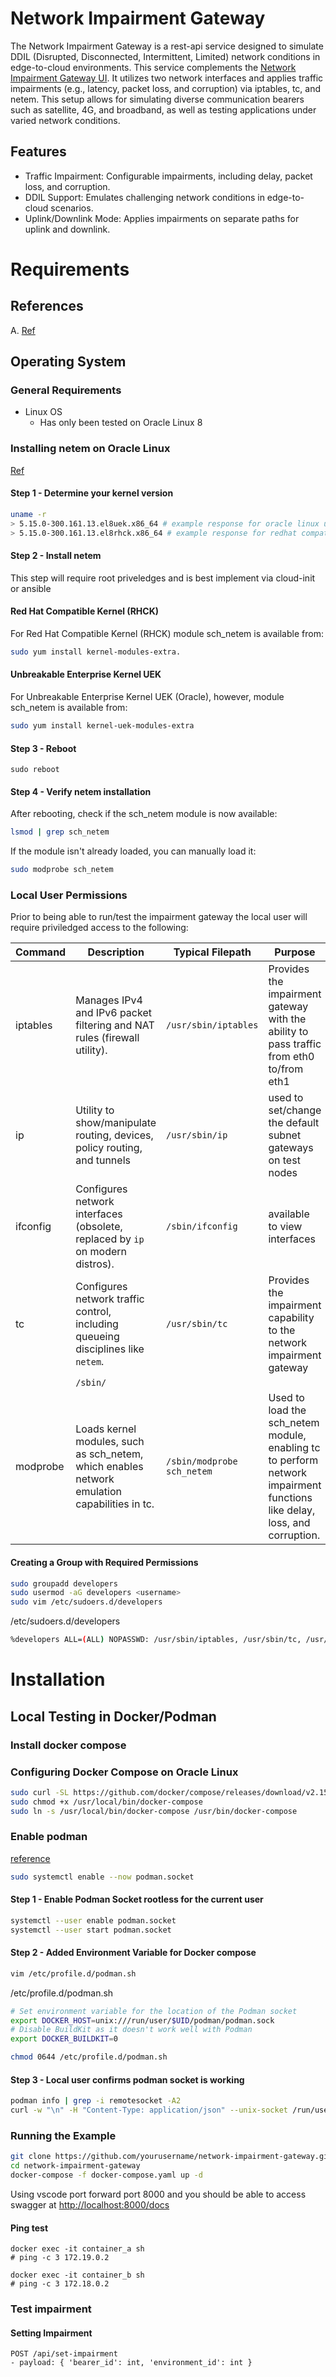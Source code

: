 # Network Impairment Gateway

The Network Impairment Gateway is a rest-api service designed to simulate DDIL (Disrupted, Disconnected, Intermittent, Limited) network conditions in edge-to-cloud environments. This service complements the [Network Impairment Gateway UI](https://github.com/dewcservices/network-impairment-gateway-ui). It utilizes two network interfaces and applies traffic impairments (e.g., latency, packet loss, and corruption) via iptables, tc, and netem. This setup allows for simulating diverse communication bearers such as satellite, 4G, and broadband, as well as testing applications under varied network conditions.

## Features

- Traffic Impairment: Configurable impairments, including delay, packet loss, and corruption.
- DDIL Support: Emulates challenging network conditions in edge-to-cloud scenarios.
- Uplink/Downlink Mode: Applies impairments on separate paths for uplink and downlink.

# Requirements

## References

A. [Ref](https://blogs.oracle.com/cloud-infrastructure/post/linux-traffic-controller-latency-fetch-size-db)

## Operating System

### General Requirements
- Linux OS
    - Has only been tested on Oracle Linux 8

### Installing netem on Oracle Linux

[Ref](https://community.oracle.com/mosc/discussion/4565567/quesition-about-linux-traffic-control-tc-on-linux-8-9-and-9-4)

#### Step 1 - Determine your kernel version

```sh
uname -r
> 5.15.0-300.161.13.el8uek.x86_64 # example response for oracle linux unbreakable kernel
> 5.15.0-300.161.13.el8rhck.x86_64 # example response for redhat compatible kernel
```

#### Step 2 - Install netem

This step will require root priveledges and is best implement via cloud-init or ansible

#### Red Hat Compatible Kernel (RHCK)

For Red Hat Compatible Kernel (RHCK) module sch_netem is available from:

```sh
sudo yum install kernel-modules-extra.
```
#### Unbreakable Enterprise Kernel UEK

For Unbreakable Enterprise Kernel UEK (Oracle), however, module sch_netem is available from:

```sh
sudo yum install kernel-uek-modules-extra
```

#### Step 3 - Reboot

```
sudo reboot
```

#### Step 4 - Verify netem installation

After rebooting, check if the sch_netem module is now available:

```sh
lsmod | grep sch_netem
```

If the module isn't already loaded, you can manually load it:

```sh
sudo modprobe sch_netem
```

### Local User Permissions

Prior to being able to run/test the impairment gateway the local user will require priviledged access to the following:

| Command   | Description                                                              | Typical Filepath          | Purpose  |
|-----------|--------------------------------------------------------------------------|---------------------------|----------|
| iptables  | Manages IPv4 and IPv6 packet filtering and NAT rules (firewall utility). | `/usr/sbin/iptables`      | Provides the impairment gateway with the ability to pass traffic from eth0 to/from eth1 |
| ip        | Utility to show/manipulate routing, devices, policy routing, and tunnels | `/usr/sbin/ip`            | used to set/change the default subnet gateways on test nodes |
| ifconfig  | Configures network interfaces (obsolete, replaced by `ip` on modern distros). | `/sbin/ifconfig`     | available to view interfaces |
| tc        | Configures network traffic control, including queueing disciplines like `netem`. | `/usr/sbin/tc`    | Provides the impairment capability to the network impairment gateway |
| | `/sbin/`| |
| modprobe | Loads kernel modules, such as sch_netem, which enables network emulation capabilities in tc. | `/sbin/modprobe  sch_netem` | Used to load the sch_netem module, enabling tc to perform network impairment functions like delay, loss, and corruption. |

#### Creating a Group with Required Permissions

```sh
sudo groupadd developers
sudo usermod -aG developers <username>
sudo vim /etc/sudoers.d/developers
```

/etc/sudoers.d/developers
```sh
%developers ALL=(ALL) NOPASSWD: /usr/sbin/iptables, /usr/sbin/tc, /usr/sbin/ip, /usr/sbin/ifconfig, /sbin/modprobe  sch_netem
```

# Installation

## Local Testing in Docker/Podman

### Install docker compose

### Configuring Docker Compose on Oracle Linux 

```sh
sudo curl -SL https://github.com/docker/compose/releases/download/v2.15.1/docker-compose-linux-x86_64 -o /usr/local/bin/docker-compose
sudo chmod +x /usr/local/bin/docker-compose
sudo ln -s /usr/local/bin/docker-compose /usr/bin/docker-compose
```

### Enable podman
[reference](https://docs.oracle.com/en/learn/ol-podman-compose/index.html#confirm-docker-compose-is-working)

```sh
sudo systemctl enable --now podman.socket
```

#### Step 1 - Enable Podman Socket rootless for the current user

```sh
systemctl --user enable podman.socket
systemctl --user start podman.socket
```

#### Step 2 - Added Environment Variable for Docker compose

```sh
vim /etc/profile.d/podman.sh
```

/etc/profile.d/podman.sh
```sh
# Set environment variable for the location of the Podman socket
export DOCKER_HOST=unix:///run/user/$UID/podman/podman.sock
# Disable BuildKit as it doesn't work well with Podman
export DOCKER_BUILDKIT=0
```

```sh
chmod 0644 /etc/profile.d/podman.sh
```

#### Step 3 - Local user confirms podman socket is working
```sh
podman info | grep -i remotesocket -A2
curl -w "\n" -H "Content-Type: application/json" --unix-socket /run/user/$UID/podman/podman.sock http://localhost/_ping
```

### Running the Example

```sh
git clone https://github.com/yourusername/network-impairment-gateway.git
cd network-impairment-gateway
docker-compose -f docker-compose.yaml up -d
```

Using vscode port forward port 8000 and you should be able to access swagger at [http://localhost:8000/docs](http://localhost:8000/docs)

#### Ping test

```
docker exec -it container_a sh
# ping -c 3 172.19.0.2
```

```
docker exec -it container_b sh
# ping -c 3 172.18.0.2
```

### Test impairment

#### Setting Impairment

```
POST /api/set-impairment
- payload: { 'bearer_id': int, 'environment_id': int }
```











